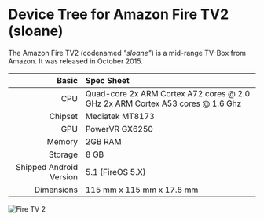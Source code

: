 Device Tree for Amazon Fire TV2 (sloane)
=========================================

The Amazon Fire TV2 (codenamed _"sloane"_) is a mid-range TV-Box from Amazon.
It was released in October 2015.

Basic   | Spec Sheet
-------:|:--------------------------------------------------
CPU     | Quad-core 2x ARM Cortex A72 cores @ 2.0 GHz 2x ARM Cortex A53 cores @ 1.6 Ghz
Chipset | Mediatek MT8173
GPU     | PowerVR GX6250
Memory  | 2GB RAM
Storage | 8 GB
Shipped Android Version | 5.1 (FireOS 5.X)
Dimensions | 115 mm x 115 mm x 17.8 mm

![Fire TV 2](https://thumbor.forbes.com/thumbor/960x0/https%3A%2F%2Fblogs-images.forbes.com%2Faarontilley%2Ffiles%2F2015%2F09%2FAmazonFireTV-1200-80.jpg "Fire TV 2")
